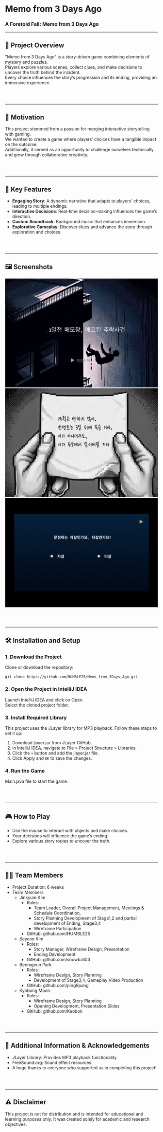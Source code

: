 # Memo from 3 Days Ago
### A Foretold Fall: Memo from 3 Days Ago

---

## 📖 Project Overview
"Memo from 3 Days Ago" is a story-driven game combining elements of mystery and puzzles.  
Players explore various scenes, collect clues, and make decisions to uncover the truth behind the incident.  
Every choice influences the story’s progression and its ending, providing an immersive experience.

<br>
<br>

---


## 🎯 Motivation
This project stemmed from a passion for merging interactive storytelling with gaming.  
We wanted to create a game where players’ choices have a tangible impact on the outcome.  
Additionally, it served as an opportunity to challenge ourselves technically and grow through collaborative creativity.

<br>
<br>

---
## 🚀 Key Features
- **Engaging Story**: A dynamic narrative that adapts to players' choices, leading to multiple endings.
- **Interactive Decisions**: Real-time decision-making influences the game’s direction.
- **Custom Soundtrack**: Background music that enhances immersion.
- **Explorative Gameplay**: Discover clues and advance the story through exploration and choices.

<br>
<br>

---


## 🖼️ Screenshots
![Start Screen](images/screenshots/start.png)
![Memo from 3 Days Ago](images/screenshots/3day_before_memo.png)
![Gameplay - Selecting the Culprit](images/screenshots/is_murder.png)


<br>
<br>

---

## 🛠️ Installation and Setup
### 1. Download the Project
Clone or download the repository:
```
git clone https://github.com/HUMBLE25/Memo_from_3Days_Ago.git
```
### 2. Open the Project in IntelliJ IDEA
   Launch IntelliJ IDEA and click on Open.  
   Select the cloned project folder.
### 3. Install Required Library
   This project uses the JLayer library for MP3 playback. Follow these steps to set it up:

1. Download jlayer.jar from JLayer GitHub.
2. In IntelliJ IDEA, navigate to File > Project Structure > Libraries.
3. Click the ```+``` button and add the jlayer.jar file.
4. Click Apply and ```OK``` to save the changes.

### 4. Run the Game 
Main.java file to start the game.

<br>
<br>

---
## 🎮 How to Play
- Use the mouse to interact with objects and make choices.
- Your decisions will influence the game’s ending.
- Explore various story routes to uncover the truth.

<br>
<br>

---
## 👨‍💻 Team Members
- Project Duration: 6 weeks
- Team Members 
  - Jinkyum Kim 
    - Roles:
      - Team Leader, Overall Project Management, Meetings & Schedule Coordination, 
      - Story Planning Development of Stage1,2 and partial development of Ending, Stage3,4  
      - Wireframe Participation
    - GitHub: github.com/HUMBLE25
  - Seyeon Kim
    - Roles:
      - Story Manager, Wireframe Design, Presentation
      - Ending Development
    - GitHub: github.com/snowball03
  - Beomgeun Park
    - Roles:
      - Wireframe Design, Story Planning
      - Development of Stage3,4, Gameplay Video Production
    - GitHub: github.com/ping9pang
  - Kyobong Moon
    - Roles:
       - Wireframe Design, Story Planning
       - Opening Development, Presentation Slides
    - GitHub: github.com/Keobon

<br>
<br>

---
## 🙏 Additional Information & Acknowledgements
- JLayer Library: Provides MP3 playback functionality.
- FreeSound.org: Sound effect resources.
- A huge thanks to everyone who supported us in completing this project!

<br>
<br>

---
## ⚠️ Disclaimer
This project is not for distribution and is intended for educational and learning purposes only.
It was created solely for academic and research objectives.
